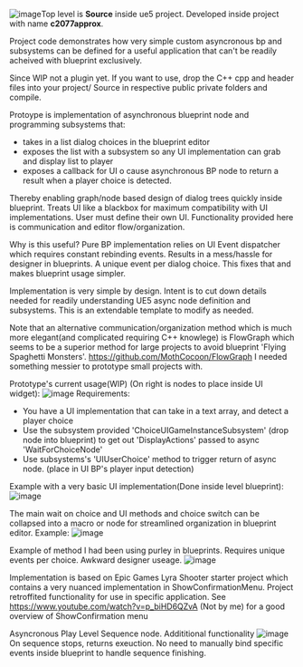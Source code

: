 ![image](https://github.com/hunteramac/UE5_Latent_BP_Dialog_Choices/assets/16585398/00534255-8fb6-4629-b561-3577fd3a1906)Top level is **Source** inside ue5 project. Developed inside project with name **c2077approx**.

Project code demonstrates how very simple custom asyncronous bp and subsystems can be defined for a useful application that can't be readily acheived with blueprint exclusively.

Since WIP not a plugin yet. If you want to use, drop the C++ cpp and header files into your project/ Source in respective public private folders and compile.

Protoype is implementation of asynchronous blueprint node and programming subsystems that:
- takes in a list dialog choices in the blueprint editor
- exposes the list with a subsystem so any UI implementation can grab and display list to player
- exposes a callback for UI o cause asynchronous BP node to return a result when a player choice is detected.

Thereby enabling graph/node based design of dialog trees quickly inside blueprint.
Treats UI like a blackbox for maximum compatibility with UI implementations. User must define their own UI. Functionality provided here is communication and editor flow/organization.

Why is this useful? Pure BP implementation relies on UI Event dispatcher which requires constant rebinding events. Results in a mess/hassle for designer in blueprints. A unique event per dialog choice.
This fixes that and makes blueprint usage simpler.

Implementation is very simple by design. Intent is to cut down details needed for readily understanding UE5 async node definition and subsystems. This is an extendable template to modify as needed.

Note that an alternative communication/organization method which is much more elegant(and complicated requiring C++ knowlege) is FlowGraph which seems to be a superior method for large projects to avoid blueprint 'Flying Spaghetti Monsters'.
https://github.com/MothCocoon/FlowGraph
I needed something messier to prototype small projects with.

Prototype's current usage(WIP) (On right is nodes to place inside UI widget):
![image](https://github.com/hunteramac/UE5_Latent_BP_Dialog_Choices/assets/16585398/daed3c8c-f52f-410f-b274-46717ee10fcc)
Requirements:
- You have a UI implementation that can take in a text array, and detect a player choice
- Use the subsystem provided 'ChoiceUIGameInstanceSubsystem' (drop node into blueprint) to get out 'DisplayActions' passed to async 'WaitForChoiceNode'
- Use subsystems's 'UIUserChoice' method to trigger return of async node. (place in UI BP's player input detection)

Example with a very basic UI implementation(Done inside level blueprint):
![image](https://github.com/hunteramac/UE5_Latent_BP_Dialog_Choices/assets/16585398/4c0a7d31-39c9-46ef-9ca4-5a6c6f05ed60)


The main wait on choice and UI methods and choice switch can be collapsed into a macro or node for streamlined organization in blueprint editor. Example:
![image](https://github.com/hunteramac/UE5_Latent_BP_Dialog_Choices/assets/16585398/02789dba-6a13-42a9-9df0-63b6828493e0)


Example of method I had been using purley in blueprints. Requires unique events per choice. Awkward designer useage.
![image](https://github.com/hunteramac/UE5_Latent_BP_Dialog_Choices/assets/16585398/91c1961f-075b-419d-a3b2-364769423a0f)


Implementation is based on Epic Games Lyra Shooter starter project which contains  a very nuanced implementation in ShowConfirmationMenu. Project retroffited functionality for use in specific application.
See https://www.youtube.com/watch?v=p_biHD6QZvA (Not by me) for a good overview of ShowConfirmation menu

Asyncronous Play Level Sequence node.
Addititional functionality
![image](https://github.com/hunteramac/UE5_Latent_BP_Dialog_Choices/assets/16585398/f50753e2-3d29-4fa3-8ac2-c17900b27a54)
On sequence stops, returns exeuction. No need to manually bind specific events inside blueprint to handle sequence finishing.

